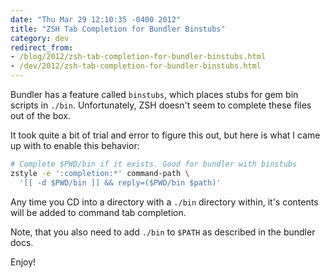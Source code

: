 ```yaml
---
date: "Thu Mar 29 12:10:35 -0400 2012"
title: "ZSH Tab Completion for Bundler Binstubs"
category: dev
redirect_from:
- /blog/2012/zsh-tab-completion-for-bundler-binstubs.html
- /dev/2012/zsh-tab-completion-for-bundler-binstubs.html
---
```


Bundler has a feature called `binstubs`, which places stubs for gem bin
scripts in `./bin`. Unfortunately, ZSH doesn't seem to complete these files
out of the box.

It took quite a bit of trial and error to figure this out, but here is what I
came up with to enable this behavior:

```sh
# Complete $PWD/bin if it exists. Good for bundler with binstubs
zstyle -e ':completion:*' command-path \
  '[[ -d $PWD/bin ]] && reply=($PWD/bin $path)'
```

Any time you CD into a directory with a `./bin` directory within, it's
contents will be added to command tab completion.

Note, that you also need to add `./bin` to `$PATH` as described in the bundler
docs.

Enjoy!
